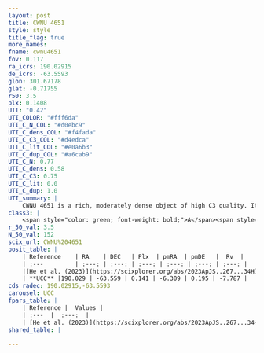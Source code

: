 ```yaml
---
layout: post
title: CWNU 4651
style: style
title_flag: true
more_names: 
fname: cwnu4651
fov: 0.117
ra_icrs: 190.02915
de_icrs: -63.5593
glon: 301.67178
glat: -0.71755
r50: 3.5
plx: 0.1408
UTI: "0.42"
UTI_COLOR: "#fff6da"
UTI_C_N_COL: "#d0ebc9"
UTI_C_dens_COL: "#f4fada"
UTI_C_C3_COL: "#d4edca"
UTI_C_lit_COL: "#e0a6b3"
UTI_C_dup_COL: "#a6cab9"
UTI_C_N: 0.77
UTI_C_dens: 0.58
UTI_C_C3: 0.75
UTI_C_lit: 0.0
UTI_C_dup: 1.0
UTI_summary: |
    CWNU 4651 is a rich, moderately dense object of high C3 quality. It was recently reported in the literature.
class3: |
    <span style="color: green; font-weight: bold;">A</span><span style="color: #FFC300; font-weight: bold;">B</span>
r_50_val: 3.5
N_50_val: 152
scix_url: CWNU%204651
posit_table: |
    | Reference    | RA    | DEC   | Plx  | pmRA  | pmDE   |  Rv  |
    | :---         | :---: | :---: | :---: | :---: | :---: | :---: |
    |[He et al. (2023)](https://scixplorer.org/abs/2023ApJS..267...34H) | 189.99 | -63.566 | 0.145 | -6.294 | 0.203 | -- |
    | **UCC** |190.029 | -63.559 | 0.141 | -6.309 | 0.195 | -7.787 | 
cds_radec: 190.02915,-63.5593
carousel: UCC
fpars_table: |
    | Reference |  Values |
    | :---  |  :---:  |
    | [He et al. (2023)](https://scixplorer.org/abs/2023ApJS..267...34H) | `A0=6.55, m-M=14.7, logA=6.2` |
shared_table: |
    
---
```

